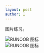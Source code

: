 ```yaml
---
layout: post
author: I
---
```

图片练习。   

![RUNOOB 图标](http://static.runoob.com/images/runoob-logo.png)   
![RUNOOB 图标](http://static.runoob.com/images/runoob-logo.png "RUNOOB")   
